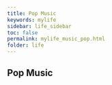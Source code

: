 ```yaml
---
title: Pop Music
keywords: mylife
sidebar: life_sidebar
toc: false
permalink: mylife_music_pop.html
folder: life
---
```


## Pop Music